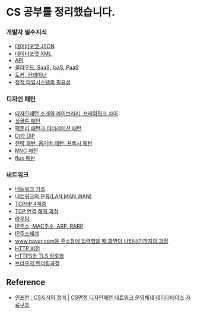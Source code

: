 # CS 공부를 정리했습니다.


### 개발자 필수지식
- [데이터포맷 JSON](https://github.com/RyuJungSik/Study/blob/main/CS/(01)%EB%8D%B0%EC%9D%B4%ED%84%B0%ED%8F%AC%EB%A7%B7%20JSON.md)
- [데이터포맷 XML](https://github.com/RyuJungSik/Study/blob/main/CS/(02)%EB%8D%B0%EC%9D%B4%ED%84%B0%ED%8F%AC%EB%A7%B7%20XML.md)
- [API](https://github.com/RyuJungSik/Study/blob/main/CS/(03)API.md)
- [클라우드, SaaS, IaaS, PaaS](https://github.com/RyuJungSik/Study/blob/main/CS/(04)%ED%81%B4%EB%9D%BC%EC%9A%B0%EB%93%9C%2C%20SaaS%2C%20IaaS%2C%20PaaS.md)
- [도커, 컨테이너](https://github.com/RyuJungSik/Study/blob/main/CS/(05)%EB%8F%84%EC%BB%A4%2C%20%EC%BB%A8%ED%85%8C%EC%9D%B4%EB%84%88.md)
- [정적 타입시스템의 필요성](https://github.com/RyuJungSik/Study/blob/main/CS/(06)%EC%A0%95%EC%A0%81%20%ED%83%80%EC%9E%85%EC%8B%9C%EC%8A%A4%ED%85%9C%EC%9D%98%20%ED%95%84%EC%9A%94%EC%84%B1.md)

### 디자인 패턴
- [디자인패턴 소개와 라이브러리, 프레임워크 차이](https://github.com/RyuJungSik/Study/blob/main/CS/(07)%EB%94%94%EC%9E%90%EC%9D%B8%ED%8C%A8%ED%84%B4%20%EC%86%8C%EA%B0%9C%EC%99%80%20%EB%9D%BC%EC%9D%B4%EB%B8%8C%EB%9F%AC%EB%A6%AC%2C%20%ED%94%84%EB%A0%88%EC%9E%84%EC%9B%8C%ED%81%AC%20%EC%B0%A8%EC%9D%B4.md)
- [싱글톤 패턴](https://github.com/RyuJungSik/Study/blob/main/CS/(08)%EC%8B%B1%EA%B8%80%ED%86%A4%20%ED%8C%A8%ED%84%B4.md)
- [팩토리 패턴과 이터레이션 패턴](https://github.com/RyuJungSik/Study/blob/main/CS/(09)%ED%8C%A9%ED%86%A0%EB%A6%AC%20%ED%8C%A8%ED%84%B4%EA%B3%BC%20%EC%9D%B4%ED%84%B0%EB%A0%88%EC%9D%B4%EC%85%98%20%ED%8C%A8%ED%84%B4.md)
- [DI와 DIP](https://github.com/RyuJungSik/Study/blob/main/CS/(10)DI%EC%99%80%20DIP.md)
- [전략 패턴, 옵저버 패턴, 프록시 패턴](https://github.com/RyuJungSik/Study/blob/main/CS/(11)%EC%A0%84%EB%9E%B5%20%ED%8C%A8%ED%84%B4%2C%20%EC%98%B5%EC%A0%80%EB%B2%84%20%ED%8C%A8%ED%84%B4%2C%20%ED%94%84%EB%A1%9D%EC%8B%9C%20%ED%8C%A8%ED%84%B4.md)
- [MVC 패턴](https://github.com/RyuJungSik/Study/blob/main/CS/(12)MVC%20%ED%8C%A8%ED%84%B4.md)
- [flux 패턴](https://github.com/RyuJungSik/Study/blob/main/CS/(13)flux%ED%8C%A8%ED%84%B4.md)

### 네트워크
- [네트워크 기초](https://github.com/RyuJungSik/Study/blob/main/CS/(14)%EB%84%A4%ED%8A%B8%EC%9B%8C%ED%81%AC%20%EA%B8%B0%EC%B4%88.md)
- [네트워크의 분류(LAN,MAN,WAN)](https://github.com/RyuJungSik/Study/blob/main/CS/(15)%EB%84%A4%ED%8A%B8%EC%9B%8C%ED%81%AC%EC%9D%98%20%EB%B6%84%EB%A5%98(LAN%2CMAN%2CWAN).md)
- [TCP/IP 4계층](https://github.com/RyuJungSik/Study/blob/main/CS/(16)TCP%2CIP%204%EA%B3%84%EC%B8%B5.md)
- [TCP 연결,해제 과정](https://github.com/RyuJungSik/Study/blob/main/CS/(17)TCP%20%EC%97%B0%EA%B2%B0%2C%ED%95%B4%EC%A0%9C%20%EA%B3%BC%EC%A0%95.md)
- [라우팅](https://github.com/RyuJungSik/Study/blob/main/CS/(18)%EB%9D%BC%EC%9A%B0%ED%8C%85.md)
- [IP주소, MAC주소, ARP, RARP](https://github.com/RyuJungSik/Study/blob/main/CS/(19)IP%EC%A3%BC%EC%86%8C%2C%20MAC%EC%A3%BC%EC%86%8C%2C%20ARP%2C%20RARP.md)
- [IP주소체계](https://github.com/RyuJungSik/Study/blob/main/CS/(20)IP%EC%A3%BC%EC%86%8C%EC%B2%B4%EA%B3%84.md)
- [www.naver.com을 주소창에 입력했을 때 화면이 나타나기까지의 과정
](https://github.com/RyuJungSik/Study/blob/main/CS/(21)%EC%9B%B9%ED%8E%98%EC%9D%B4%EC%A7%80%EA%B0%80%20%EB%82%98%ED%83%80%EB%82%98%EB%8A%94%20%EA%B3%BC%EC%A0%95.md)
- [HTTP 버전](https://github.com/RyuJungSik/Study/blob/main/CS/(22)HTTP%20%EB%B2%84%EC%A0%84.md)
- [HTTPS와 TLS 암호화
](https://github.com/RyuJungSik/Study/blob/main/CS/(23)HTTPS%EC%99%80%20TLS%20%EC%95%94%ED%98%B8%ED%99%94.md)
- [브라우저 렌더링과정](https://github.com/RyuJungSik/Study/blob/main/CS/(24)%EB%B8%8C%EB%9D%BC%EC%9A%B0%EC%A0%80%20%EB%A0%8C%EB%8D%94%EB%A7%81%EA%B3%BC%EC%A0%95.md)




## Reference
- [인프런 : CS지식의 정석 | CS면접 디자인패턴 네트워크 운영체제 데이터베이스 자료구조](https://www.inflearn.com/course/%EA%B0%9C%EB%B0%9C%EC%9E%90-%EB%A9%B4%EC%A0%91-cs-%ED%8A%B9%EA%B0%95/dashboard)

